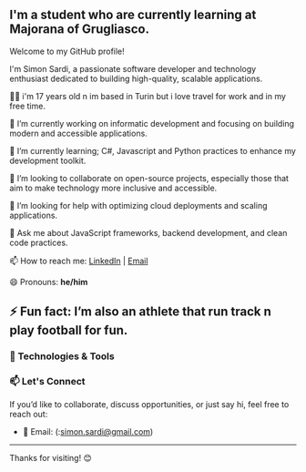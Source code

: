 ## I'm a student who are currently learning at Majorana of Grugliasco. 

Welcome to my GitHub profile! 

I'm Simon Sardi, a passionate software developer and technology enthusiast dedicated to building high-quality, scalable applications.


👨‍💻 i'm 17 years old n im based in Turin but i love travel for work and in my free time.

🔭 I’m currently working on informatic development and focusing on building modern and accessible applications.

🌱 I’m currently learning; C#, Javascript and Python practices to enhance my development toolkit.

👯 I’m looking to collaborate on open-source projects, especially those that aim to make technology more inclusive and accessible.

🤔 I’m looking for help with optimizing cloud deployments and scaling applications.

💬 Ask me about JavaScript frameworks, backend development, and clean code practices.

📫 How to reach me: [LinkedIn](https://www.linkedin.com/in/siimonsardi/) | [Email](simon.sardi@gmail.com)

😄 Pronouns: **he/him**

⚡ Fun fact: I’m also an athlete that run track n play football for fun.
---

### 🔧 Technologies & Tools




### 📫 Let's Connect

If you’d like to collaborate, discuss opportunities, or just say hi, feel free to reach out:

- 📧 Email: (:simon.sardi@gmail.com)

---

Thanks for visiting! 😊
